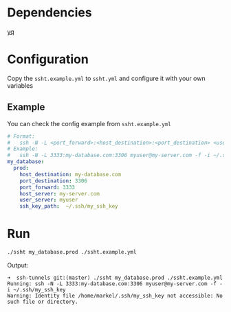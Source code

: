 # Dependencies
[yq](https://github.com/mikefarah/yq)

# Configuration
Copy the `ssht.example.yml` to `ssht.yml` and configure it with your own variables

## Example
You can check the config example from `ssht.example.yml`
```yml
# Format:
#   ssh -N -L <port_forward>:<host_destination>:<port_destination> <user_server>@<host_server> -f -i <ssh_key_path>
# Example:
#   ssh -N -L 3333:my-database.com:3306 myuser@my-server.com -f -i ~/.ssh/my_ssh_key
my_database:
  prod:
    host_destination: my-database.com
    port_destination: 3306
    port_forward: 3333
    host_server: my-server.com
    user_server: myuser
    ssh_key_path:  ~/.ssh/my_ssh_key

```

# Run
```bash
./ssht my_database.prod ./ssht.example.yml
```
Output:
```ssh
➜  ssh-tunnels git:(master) ./ssht my_database.prod ./ssht.example.yml
Running: ssh -N -L 3333:my-database.com:3306 myuser@my-server.com -f -i ~/.ssh/my_ssh_key
Warning: Identity file /home/markel/.ssh/my_ssh_key not accessible: No such file or directory.
```
